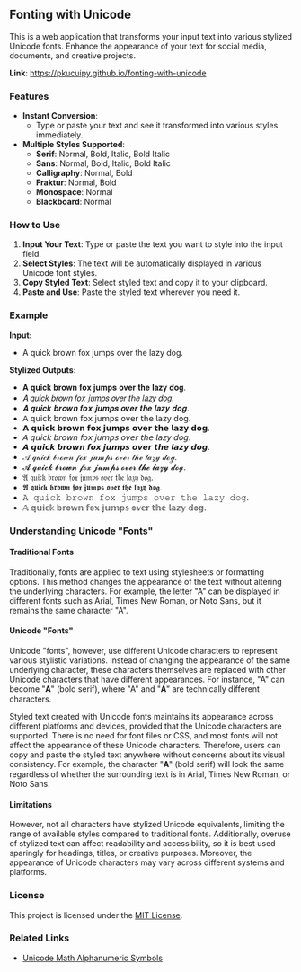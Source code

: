 ## Fonting with Unicode
This is a web application that transforms your input text into various stylized Unicode fonts. Enhance the appearance of your text for social media, documents, and creative projects.

**Link**: https://pkucuipy.github.io/fonting-with-unicode

### Features
- **Instant Conversion**: 
    - Type or paste your text and see it transformed into various styles immediately.
- **Multiple Styles Supported**: 
    - **Serif**: Normal, Bold, Italic, Bold Italic
    - **Sans**: Normal, Bold, Italic, Bold Italic
    - **Calligraphy**: Normal, Bold
    - **Fraktur**: Normal, Bold
    - **Monospace**: Normal
    - **Blackboard**: Normal

### How to Use
1. **Input Your Text**: Type or paste the text you want to style into the input field.
2. **Select Styles**: The text will be automatically displayed in various Unicode font styles.
3. **Copy Styled Text**: Select styled text and copy it to your clipboard.
4. **Paste and Use**: Paste the styled text wherever you need it.

### Example
**Input:**
- A quick brown fox jumps over the lazy dog.

**Stylized Outputs:**
- 𝐀 𝐪𝐮𝐢𝐜𝐤 𝐛𝐫𝐨𝐰𝐧 𝐟𝐨𝐱 𝐣𝐮𝐦𝐩𝐬 𝐨𝐯𝐞𝐫 𝐭𝐡𝐞 𝐥𝐚𝐳𝐲 𝐝𝐨𝐠.
- 𝐴 𝑞𝑢𝑖𝑐𝑘 𝑏𝑟𝑜𝑤𝑛 𝑓𝑜𝑥 𝑗𝑢𝑚𝑝𝑠 𝑜𝑣𝑒𝑟 𝑡ℎ𝑒 𝑙𝑎𝑧𝑦 𝑑𝑜𝑔.
- 𝑨 𝒒𝒖𝒊𝒄𝒌 𝒃𝒓𝒐𝒘𝒏 𝒇𝒐𝒙 𝒋𝒖𝒎𝒑𝒔 𝒐𝒗𝒆𝒓 𝒕𝒉𝒆 𝒍𝒂𝒛𝒚 𝒅𝒐𝒈.
- 𝖠 𝗊𝗎𝗂𝖼𝗄 𝖻𝗋𝗈𝗐𝗇 𝖿𝗈𝗑 𝗃𝗎𝗆𝗉𝗌 𝗈𝗏𝖾𝗋 𝗍𝗁𝖾 𝗅𝖺𝗓𝗒 𝖽𝗈𝗀.
- 𝗔 𝗾𝘂𝗶𝗰𝗸 𝗯𝗿𝗼𝘄𝗻 𝗳𝗼𝘅 𝗷𝘂𝗺𝗽𝘀 𝗼𝘃𝗲𝗿 𝘁𝗵𝗲 𝗹𝗮𝘇𝘆 𝗱𝗼𝗴.
- 𝘈 𝘲𝘶𝘪𝘤𝘬 𝘣𝘳𝘰𝘸𝘯 𝘧𝘰𝘹 𝘫𝘶𝘮𝘱𝘴 𝘰𝘷𝘦𝘳 𝘵𝘩𝘦 𝘭𝘢𝘻𝘺 𝘥𝘰𝘨.
- 𝘼 𝙦𝙪𝙞𝙘𝙠 𝙗𝙧𝙤𝙬𝙣 𝙛𝙤𝙭 𝙟𝙪𝙢𝙥𝙨 𝙤𝙫𝙚𝙧 𝙩𝙝𝙚 𝙡𝙖𝙯𝙮 𝙙𝙤𝙜.
- 𝒜 𝓆𝓊𝒾𝒸𝓀 𝒷𝓇ℴ𝓌𝓃 𝒻ℴ𝓍 𝒿𝓊𝓂𝓅𝓈 ℴ𝓋ℯ𝓇 𝓉𝒽ℯ 𝓁𝒶𝓏𝓎 𝒹ℴℊ.
- 𝓐 𝓺𝓾𝓲𝓬𝓴 𝓫𝓻𝓸𝔀𝓷 𝓯𝓸𝔁 𝓳𝓾𝓶𝓹𝓼 𝓸𝓿𝓮𝓻 𝓽𝓱𝓮 𝓵𝓪𝔃𝔂 𝓭𝓸𝓰.
- 𝔄 𝔮𝔲𝔦𝔠𝔨 𝔟𝔯𝔬𝔴𝔫 𝔣𝔬𝔵 𝔧𝔲𝔪𝔭𝔰 𝔬𝔳𝔢𝔯 𝔱𝔥𝔢 𝔩𝔞𝔷𝔶 𝔡𝔬𝔤.
- 𝕬 𝖖𝖚𝖎𝖈𝖐 𝖇𝖗𝖔𝖜𝖓 𝖋𝖔𝖝 𝖏𝖚𝖒𝖕𝖘 𝖔𝖛𝖊𝖗 𝖙𝖍𝖊 𝖑𝖆𝖟𝖞 𝖉𝖔𝖌.
- 𝙰 𝚚𝚞𝚒𝚌𝚔 𝚋𝚛𝚘𝚠𝚗 𝚏𝚘𝚡 𝚓𝚞𝚖𝚙𝚜 𝚘𝚟𝚎𝚛 𝚝𝚑𝚎 𝚕𝚊𝚣𝚢 𝚍𝚘𝚐.
- 𝔸 𝕢𝕦𝕚𝕔𝕜 𝕓𝕣𝕠𝕨𝕟 𝕗𝕠𝕩 𝕛𝕦𝕞𝕡𝕤 𝕠𝕧𝕖𝕣 𝕥𝕙𝕖 𝕝𝕒𝕫𝕪 𝕕𝕠𝕘.

### Understanding Unicode "Fonts"
#### Traditional Fonts
Traditionally, fonts are applied to text using stylesheets or formatting options. This method changes the appearance of the text without altering the underlying characters. For example, the letter "A" can be displayed in different fonts such as Arial, Times New Roman, or Noto Sans, but it remains the same character "A".

#### Unicode "Fonts"
Unicode "fonts", however, use different Unicode characters to represent various stylistic variations. Instead of changing the appearance of the same underlying character, these characters themselves are replaced with other Unicode characters that have different appearances. For instance, "A" can become "𝐀" (bold serif), where "A" and "𝐀" are technically different characters.

Styled text created with Unicode fonts maintains its appearance across different platforms and devices, provided that the Unicode characters are supported. There is no need for font files or CSS, and most fonts will not affect the appearance of these Unicode characters. Therefore, users can copy and paste the styled text anywhere without concerns about its visual consistency. For example, the character "𝐀" (bold serif) will look the same regardless of whether the surrounding text is in Arial, Times New Roman, or Noto Sans.

#### Limitations
However, not all characters have stylized Unicode equivalents, limiting the range of available styles compared to traditional fonts. Additionally, overuse of stylized text can affect readability and accessibility, so it is best used sparingly for headings, titles, or creative purposes. Moreover, the appearance of Unicode characters may vary across different systems and platforms.

### License
This project is licensed under the [MIT License](LICENSE).

### Related Links
- [Unicode Math Alphanumeric Symbols](https://en.wikipedia.org/wiki/Mathematical_Alphanumeric_Symbols)
